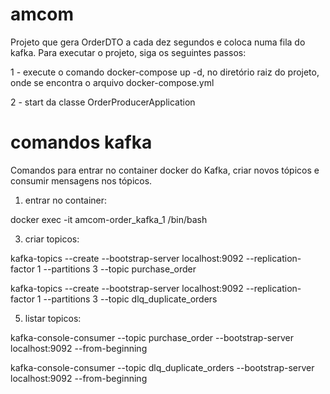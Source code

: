 # amcom
Projeto que gera OrderDTO a cada dez segundos e coloca numa fila do kafka.
Para executar o projeto, siga os seguintes passos:

1 - execute o comando docker-compose up -d, no diretório raiz do projeto, onde se encontra o arquivo docker-compose.yml

2 - start da classe OrderProducerApplication

comandos kafka
==============

Comandos para entrar no container docker do Kafka, criar novos tópicos e consumir mensagens nos tópicos.

1) entrar no container:
   
docker exec -it amcom-order_kafka_1 /bin/bash

3) criar topicos:
   
kafka-topics --create --bootstrap-server localhost:9092 --replication-factor 1 --partitions 3 --topic purchase_order

kafka-topics --create --bootstrap-server localhost:9092 --replication-factor 1 --partitions 3 --topic dlq_duplicate_orders

5) listar topicos:
   
kafka-console-consumer --topic purchase_order --bootstrap-server localhost:9092 --from-beginning

kafka-console-consumer --topic dlq_duplicate_orders --bootstrap-server localhost:9092 --from-beginning
